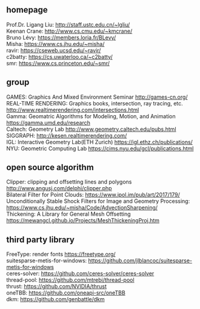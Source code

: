 ## homepage
Prof.Dr. Ligang Liu: <http://staff.ustc.edu.cn/~lgliu/>  
Keenan Crane: <http://www.cs.cmu.edu/~kmcrane/>  
Bruno Lévy: <https://members.loria.fr/BLevy/>  
Misha: <https://www.cs.jhu.edu/~misha/>  
ravir: <https://cseweb.ucsd.edu/~ravir/>  
c2batty: <https://cs.uwaterloo.ca/~c2batty/>  
smr: <https://www.cs.princeton.edu/~smr/>  

## group
GAMES: Graphics And Mixed Environment Seminar <http://games-cn.org/>  
REAL-TIME RENDERING: Graphics books, intersection, ray tracing, etc. <http://www.realtimerendering.com/intersections.html>  
Gamma: Geomatric Algorithms for Modeling, Motion, and Animation <https://gamma.umd.edu/research>  
Caltech: Geometry Lab <http://www.geometry.caltech.edu/pubs.html>  
SIGGRAPH: <http://kesen.realtimerendering.com/>  
IGL: Interactive Geometry Lab(ETH Zurich) <https://igl.ethz.ch/publications/>  
NYU: Geometric Computing Lab <https://cims.nyu.edu/gcl/publications.html>  

## open source algorithm
Clipper: clipping and offsetting lines and polygons <http://www.angusj.com/delphi/clipper.php>  
Bilateral Filter for Point Clouds: <https://www.ipol.im/pub/art/2017/179/>  
Unconditionally Stable Shock Filters for Image and Geometry Processing: <https://www.cs.jhu.edu/~misha/Code/AdvectionSharpening/>  
Thickening: A Library for General Mesh Offsetting <https://mewangcl.github.io/Projects/MeshThickeningProj.htm>  

## third party library
FreeType: render fonts <https://freetype.org/>  
suitesparse-metis-for-windows: <https://github.com/jlblancoc/suitesparse-metis-for-windows>  
ceres-solver: <https://github.com/ceres-solver/ceres-solver>  
thread-pool: <https://github.com/mtrebi/thread-pool>  
thrust: <https://github.com/NVIDIA/thrust>  
oneTBB: <https://github.com/oneapi-src/oneTBB>  
dkm: <https://github.com/genbattle/dkm>  
